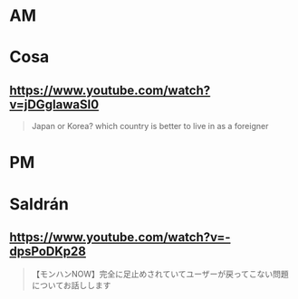 # AM
# Cosa

## https://www.youtube.com/watch?v=jDGgIawaSl0

> Japan or Korea? which country is better to live in as a foreigner 

# PM
# Saldrán

## https://www.youtube.com/watch?v=-dpsPoDKp28

> 【モンハンNOW】完全に足止めされていてユーザーが戻ってこない問題についてお話しします 
